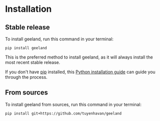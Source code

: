 # Installation

## Stable release

To install geeland, run this command in your terminal:

```
pip install geeland
```

This is the preferred method to install geeland, as it will always install the most recent stable release.

If you don't have [pip](https://pip.pypa.io) installed, this [Python installation guide](http://docs.python-guide.org/en/latest/starting/installation/) can guide you through the process.

## From sources

To install geeland from sources, run this command in your terminal:

```
pip install git+https://github.com/tuyenhavan/geeland
```
